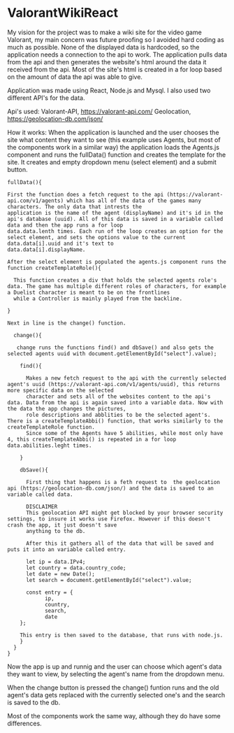 # ValorantWikiReact

My vision for the project was to make a wiki site for the video game Valorant, my main concern was future proofing so I avoided hard coding as much as possible. 
None of the displayed data is hardcoded, so the application needs a connection to the api to work. The application pulls data from the api and then generates the website's html
around the data it received from the api. Most of the site's html is created in a for loop based on the amount of data the api was able to give. 

Application was made using React, Node.js and Mysql. I also used two different API's for the data.

Api's used:
Valorant-API, https://valorant-api.com/
Geolocation, https://geolocation-db.com/json/

How it works:
When the application is launched and the user chooses the site what content they want to see (this example uses Agents, but most of the components work in a similar way) the
application loads the Agents.js component and runs the fullData() function and creates the template for the site. It creates and empty dropdown menu (select element) and a submit button.

    fullData(){

    First the function does a fetch request to the api (https://valorant-api.com/v1/agents) which has all of the data of the games many characters. The only data that intrests the 
    application is the name of the agent (displayName) and it's id in the api's database (uuid). All of this data is saved in a variable called data and then the app runs a for loop 
    data.data.lenth times. Each run of the loop creates an option for the select element, and sets the options value to the current data.data[i].uuid and it's text to
    data.data[i].displayName. 

    After the select element is populated the agents.js component runs the function createTemplateRole(){

      This function creates a div that holds the selected agents role's data. The game has multiple different roles of characters, for example a Duelist character is meant to be on the frontlines
      while a Controller is mainly played from the backline. 

    }

    Next in line is the change() function.

      change(){

       change runs the functions find() and dbSave() and also gets the selected agents uuid with document.getElementById("select").value);

        find(){

          Makes a new fetch request to the api with the currently selected agent's uuid (https://valorant-api.com/v1/agents/uuid), this returns more specific data on the selected 
          character and sets all of the websites content to the api's data. Data from the api is again saved into a variable data. Now with the data the app changes the pictures,
          role descriptions and abblities to be the selected agent's. There is a createTemplateAbbi() function, that works similarly to the createTemplateRole function.
          Since some of the Agents have 5 abilities, while most only have 4, this createTemplateAbbi() is repeated in a for loop data.abilities.leght times. 

        }

        dbSave(){

          First thing that happens is a feth request to  the geolocation api (https://geolocation-db.com/json/) and the data is saved to an variable called data.

          DISCLAIMER
          This geolocation API might get blocked by your browser security settings, to insure it works use Firefox. However if this doesn't crash the app, it just doesn't save 
          anything to the db. 

          After this it gathers all of the data that will be saved and puts it into an variable called entry.

          let ip = data.IPv4;
          let country = data.country_code;
          let date = new Date();
          let search = document.getElementById("select").value;

          const entry = {
                ip,
                country,
                search,
                date
        };

        This entry is then saved to the database, that runs with node.js.  
        }       
      }
    }

Now the app is up and runnig and the user can choose which agent's data they want to view, by selecting the agent's name from the dropdown menu. 

When the change button is pressed the change() funtion runs and the old agent's data gets replaced with the currently selected one's and the search is saved to the db. 

Most of the components work the same way, although they do have some differences. 
